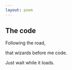 ```yaml
---
layout: poem
---
```



## The code

Following the road,

that wizards before me code.

Just wait while it loads.

<p><i class="fa fa-cog fa-spin fa-3x fa-fw"></i></p>
